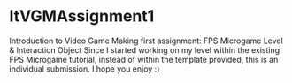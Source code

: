 # ItVGMAssignment1
Introduction to Video Game Making first assignment: FPS Microgame Level &amp; Interaction Object
Since I started working on my level within the existing FPS Microgame tutorial, instead of within the template provided, this is an individual submission.
I hope you enjoy :)
